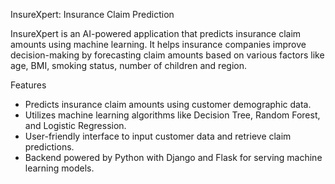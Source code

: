 InsureXpert: Insurance Claim Prediction

InsureXpert is an AI-powered application that predicts insurance claim amounts using machine learning. It helps insurance companies improve decision-making by forecasting claim amounts based on various factors like age, BMI, smoking status, number of children and region.

Features

-	Predicts insurance claim amounts using customer demographic data.
-	Utilizes machine learning algorithms like Decision Tree, Random Forest, and Logistic Regression.
-	User-friendly interface to input customer data and retrieve claim predictions.
-	Backend powered by Python with Django and Flask for serving machine learning models.
